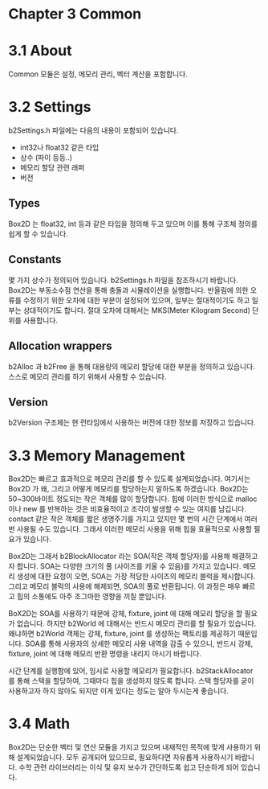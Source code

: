 
# Chapter 3 Common

# 3.1 About

Common 모듈은 설정, 메모리 관리, 벡터 계산을 포함합니다.


# 3.2 Settings
b2Settings.h 파일에는 다음의 내용이 포함되어 있습니다.

* int32나 float32 같은 타입
* 상수 (파이 등등..)
* 메모리 할당 관련 래퍼
* 버전

## Types
Box2D 는 float32, int 등과 같은 타입을 정의해 두고 있으며 이를 통해 구조체 정의를 쉽게 할 수 있습니다.

## Constants
몇 가지 상수가 정의되어 있습니다. b2Settings.h 파일을 참조하시기 바랍니다.
Box2D는 부동소수점 연산을 통해 충돌과 시뮬레이션을 실행합니다. 반올림에 의한 오류를 수정하기 위한 오차에 대한 부분이 설정되어 있으며, 일부는 절대적이기도 하고 일부는 상대적이기도 합니다. 절대 오차에 대해서는 MKS(Meter Kilogram Second) 단위를 사용합니다.

## Allocation wrappers
b2Alloc 과 b2Free 을 통해 대용량의 메모리 할당에 대한 부분을 정의하고 있습니다. 스스로 메모리 관리를 하기 위해서 사용할 수 있습니다.

## Version
b2Version 구조체는 현 런타임에서 사용하는 버전에 대한 정보를 저장하고 있습니다.

# 3.3 Memory Management
Box2D는 빠르고 효과적으로 메모리 관리를 할 수 있도록 설계되었습니다. 여기서는 Box2D 가 왜, 그리고 어떻게 메모리를 할당하는지 말하도록 하겠습니다.
Box2D는 50~300바이트 정도되는 작은 객체를 많이 할당합니다. 힙에 이러한 방식으로 malloc 이나 new 를 반복하는 것은 비효율적이고 조각이 발생할 수 있는 여지를 남깁니다. contact 같은 작은 객체를 짧은 생명주기를 가지고 있지만 몇 번의 시간 단계에서 여러 번 사용될 수도 있습니다. 그래서 이러한 메모리 사용을 위해 힙을 효율적으로 사용할 필요가 있습니다.

Box2D는 그래서 b2BlockAllocator 라는 SOA(작은 객체 할당자)를 사용해 해결하고자 합니다. SOA는 다양한 크기의 풀 (사이즈를 키울 수 있음)를 가지고 있습니다. 메모리 생성에 대한 요청이 오면, SOA는 가장 적당한 사이즈의 메모리 블럭을 제시합니다. 그리고 메모리 블럭의 사용에 해제되면, SOA의 풀로 반환됩니다. 이 과정은 매우 빠르고 힙의 소통에도 아주 조그마한 영향을 끼칠 뿐입니다.

BoX2D는 SOA를 사용하기 때문에 강체, fixture, joint 에 대해 메모리 할당을 할 필요가 없습니다. 하지만 b2World 에 대해서는 반드시 메모리 관리를 할 필요가 있습니다. 왜냐하면 b2World 객체는 강체, fixture, joint 를 생성하는 팩토리를 제공하기 때문입니다. SOA를 통해 사용자의 상세한 메모리 사용 내역을 감출 수 있으니, 반드시 강체, fixture, joint 에 대해 메모리 반환 명령을 내리지 마시기 바랍니다.

시간 단계를 실행함에 있어, 임시로 사용할 메모리가 필요합니다. b2StackAllocator 를 통해 스택을 할당하여, 그때마다 힙을 생성하지 않도록 합니다. 스택 할당자를 굳이 사용하고자 하지 않아도 되지만 이게 있다는 정도는 알아 두시는게 좋습니다.

# 3.4 Math
Box2D는 단순한 벡터 및 연산 모듈을 가지고 있으며 내재적인 목적에 맞게 사용하기 위해 설계되었습니다. 모두 공개되어 있으므로, 필요하다면 자유롭게 사용하시기 바랍니다.
수학 관련 라이브러리는 이식 및 유지 보수가 간단하도록 쉽고 단순하게 되어 있습니다.